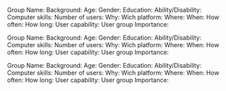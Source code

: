 Group Name:
Background:
Age:
Gender:
Education:
Ability/Disability:
Computer skills:
Number of users:
Why:
Wich platform:
Where:
When:
How often:
How long:
User capability:
User group Importance:

Group Name:
Background:
Age:
Gender:
Education:
Ability/Disability:
Computer skills:
Number of users:
Why:
Wich platform:
Where:
When:
How often:
How long:
User capability:
User group Importance:

Group Name:
Background:
Age:
Gender:
Education:
Ability/Disability:
Computer skills:
Number of users:
Why:
Wich platform:
Where:
When:
How often:
How long:
User capability:
User group Importance:
